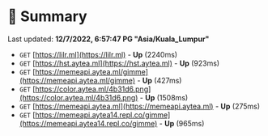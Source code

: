 # 📖 Summary
Last updated: **12/7/2022, 6:57:47 PG "Asia/Kuala_Lumpur"**

- `GET` [https://lilr.ml](https://lilr.ml) - **Up** (2240ms)
- `GET` [https://hst.aytea.ml](https://hst.aytea.ml) - **Up** (923ms)
- `GET` [https://memeapi.aytea.ml/gimme](https://memeapi.aytea.ml/gimme) - **Up** (427ms)
- `GET` [https://color.aytea.ml/4b31d6.png](https://color.aytea.ml/4b31d6.png) - **Up** (1508ms)
- `GET` [https://memeapi.aytea.ml](https://memeapi.aytea.ml) - **Up** (275ms)
- `GET` [https://memeapi.aytea14.repl.co/gimme](https://memeapi.aytea14.repl.co/gimme) - **Up** (965ms)

